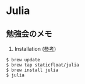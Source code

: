 # Julia

## 勉強会のメモ

1. Installation ([参考](https://qiita.com/fkm_y/items/cde1f63dd5ff1cb2d051))
```
$ brew update
$ brew tap staticfloat/julia
$ brew install julia
$ julia
```
